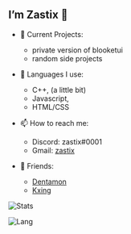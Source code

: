 ## I’m Zastix 👋

- 👀 Current Projects:
  - private version of blooketui
  - random side projects
  
  
- 🌱 Languages I use:
  - C++, (a little bit)
  - Javascript,
  - HTML/CSS
  
- 📫 How to reach me:
  - Discord: zastix#0001
  - Gmail: [zastix](https://mail.google.com/mail/?view=cm&fs=1&to=zastixxoncrack@gmail.com&su=Contact%20Me)

- 👥 Friends:
  - [Dentamon](https://github.com/Dentamon/)
  - [Kxing](https://github.com/eazyhackz)

![Stats](https://github-readme-stats.vercel.app/api?username=ZasticBradyn&count_private=true&show_icons=true&theme=dark)

![Lang](https://github-readme-stats.vercel.app/api/top-langs/?username=ZasticBradyn&theme=dark)
